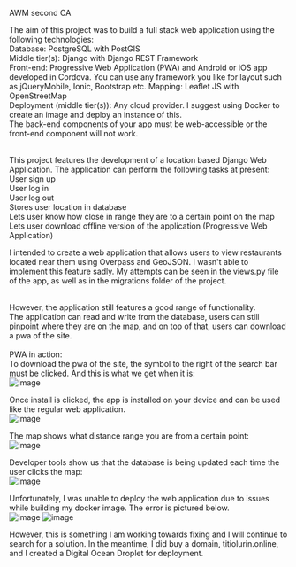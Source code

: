 AWM second CA

The aim of this project was to build a full stack web application using the following technologies:<br />
Database: PostgreSQL with PostGIS<br />
Middle tier(s): Django with Django REST Framework<br />
Front-end: Progressive Web Application (PWA) and Android or iOS app developed in Cordova. 
You can use any framework you like for layout such as jQueryMobile, Ionic, Bootstrap etc.
Mapping: Leaflet JS with OpenStreetMap<br />
Deployment (middle tier(s)): Any cloud provider. I suggest using Docker to create an image and deploy an instance of this. <br />
The back-end components of your app must be web-accessible or the front-end component will not work.<br /><br />

This project features the development of a location based Django Web Application. The application can perform the following
tasks at present:<br />
User sign up<br />
User log in<br />
User log out<br />
Stores user location in database<br />
Lets user know how close in range they are to a certain point on the map<br />
Lets user download offline version of the application (Progressive Web Application)<br />

I intended to create a web application that allows users to view restaurants located near them using Overpass and GeoJSON. I wasn't able
to implement this feature sadly. My attempts can be seen in the views.py file of the app, as well as in the migrations folder of the project.<br /><br />

However, the application still features a good range of functionality. <br />
The application can read and write from the database, users can still pinpoint where they are on the map, and on top of that, users can download a pwa of the site.<br /><br />
PWA in action:<br />
To download the pwa of the site, the symbol to the right of the search bar must be clicked. And this is what we get when it is:<br />
![image](https://user-images.githubusercontent.com/71713573/206995114-f1c394b6-72c4-4de4-92a4-1a14f6409ed9.png)

Once install is clicked, the app is installed on your device and can be used like the regular web application.<br />
![image](https://user-images.githubusercontent.com/71713573/206995557-f9ca664c-ff1b-47bc-9302-9e18ace37f6f.png)

The map shows what distance range you are from a certain point:<br />
![image](https://user-images.githubusercontent.com/71713573/206995882-073e6b32-2779-4a9d-aac2-2d312becd24d.png)

Developer tools show us that the database is being updated each time the user clicks the map:<br />
![image](https://user-images.githubusercontent.com/71713573/206996247-464a7d4d-c41f-44cc-9b82-1e25230ce7c9.png)

Unfortunately, I was unable to deploy the web application due to issues while building my docker image. The error is pictured below.<br />
![image](https://user-images.githubusercontent.com/71713573/206996938-0a65f711-8bc6-4e71-866d-d5e0d15cef5a.png)
![image](https://user-images.githubusercontent.com/71713573/206997059-4aeed83e-0146-445f-8df4-49e309add4f5.png)


However, this is something I am working towards fixing and I will continue to search for a solution. In the meantime, I did buy a domain, titiolurin.online,
and I created a Digital Ocean Droplet for deployment.




